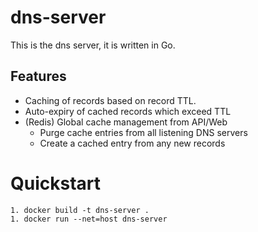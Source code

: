 # dns-server
This is the dns server, it is written in Go.

## Features
- Caching of records based on record TTL.
- Auto-expiry of cached records which exceed TTL
- (Redis) Global cache management from API/Web
  - Purge cache entries from all listening DNS servers
  - Create a cached entry from any new records

# Quickstart
```
1. docker build -t dns-server .
1. docker run --net=host dns-server
```